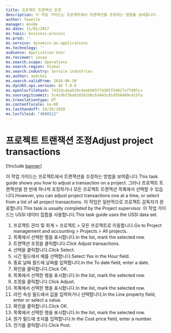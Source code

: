```yaml
---
title: 프로젝트 트랜잭션 조정
description: 이 작업 가이드는 프로젝트에서 트랜잭션을 조정하는 방법을 보여줍니다.
author: Yowelle
manager: AnnBe
ms.date: 11/01/2017
ms.topic: business-process
ms.prod: ''
ms.service: dynamics-ax-applications
ms.technology: ''
audience: Application User
ms.reviewer: josaw
ms.search.scope: Operations
ms.search.region: Global
ms.search.industry: Service industries
ms.author: andchoi
ms.search.validFrom: 2016-06-30
ms.dyn365.ops.version: AX 7.0.0
ms.openlocfilehash: 7432dcdaa520c4eebb657f436575d017a7fd07cc
ms.sourcegitcommit: 5c4c9bf3ba018562d6cb3443c01d550489c415fa
ms.translationtype: HT
ms.contentlocale: ko-KR
ms.lasthandoff: 10/16/2020
ms.locfileid: "4080112"
---
```

# <a name="adjust-project-transactions"></a><span data-ttu-id="5b2b3-103">프로젝트 트랜잭션 조정</span><span class="sxs-lookup"><span data-stu-id="5b2b3-103">Adjust project transactions</span></span>

[!include [banner](../../includes/banner.md)]

<span data-ttu-id="5b2b3-104">이 작업 가이드는 프로젝트에서 트랜잭션을 조정하는 방법을 보여줍니다.</span><span class="sxs-lookup"><span data-stu-id="5b2b3-104">This task guide shows you how to adjust a transaction on a project.</span></span> <span data-ttu-id="5b2b3-105">그러나 프로젝트 트랜잭션을 한 번에 하나씩 조정하거나 모든 프로젝트 트랜잭션 목록에서 선택할 수 있습니다.</span><span class="sxs-lookup"><span data-stu-id="5b2b3-105">However, you can adjust project transactions one at a time, or select from a list of all project transactions.</span></span> <span data-ttu-id="5b2b3-106">이 작업은 일반적으로 프로젝트 감독자가 완료합니다.</span><span class="sxs-lookup"><span data-stu-id="5b2b3-106">This task is usually completed by the Project supervisor.</span></span> <span data-ttu-id="5b2b3-107">이 작업 가이드는 USSI 데이터 집합을 사용합니다.</span><span class="sxs-lookup"><span data-stu-id="5b2b3-107">This task guide uses the USSI data set.</span></span>

1. <span data-ttu-id="5b2b3-108">프로젝트 관리 및 회계 > 프로젝트 > 모든 프로젝트로 이동합니다.</span><span class="sxs-lookup"><span data-stu-id="5b2b3-108">Go to Project management and accounting > Projects > All projects.</span></span> 
2. <span data-ttu-id="5b2b3-109">목록에서 선택한 행을 표시합니다.</span><span class="sxs-lookup"><span data-stu-id="5b2b3-109">In the list, mark the selected row.</span></span> 
3. <span data-ttu-id="5b2b3-110">트랜잭션 조정을 클릭합니다.</span><span class="sxs-lookup"><span data-stu-id="5b2b3-110">Click Adjust transactions.</span></span> 
4. <span data-ttu-id="5b2b3-111">선택을 클릭합니다.</span><span class="sxs-lookup"><span data-stu-id="5b2b3-111">Click Select.</span></span> 
5. <span data-ttu-id="5b2b3-112">시간 필드에서 예를 선택합니다.</span><span class="sxs-lookup"><span data-stu-id="5b2b3-112">Select Yes in the Hour field.</span></span> 
6. <span data-ttu-id="5b2b3-113">종료 날짜 필드에 날짜를 입력합니다.</span><span class="sxs-lookup"><span data-stu-id="5b2b3-113">In the To date field, enter a date.</span></span> 
7. <span data-ttu-id="5b2b3-114">확인을 클릭합니다.</span><span class="sxs-lookup"><span data-stu-id="5b2b3-114">Click OK.</span></span> 
8. <span data-ttu-id="5b2b3-115">목록에서 선택한 행을 표시합니다.</span><span class="sxs-lookup"><span data-stu-id="5b2b3-115">In the list, mark the selected row.</span></span> 
9. <span data-ttu-id="5b2b3-116">조정을 클릭합니다.</span><span class="sxs-lookup"><span data-stu-id="5b2b3-116">Click Adjust.</span></span> 
10. <span data-ttu-id="5b2b3-117">목록에서 선택한 행을 표시합니다.</span><span class="sxs-lookup"><span data-stu-id="5b2b3-117">In the list, mark the selected row.</span></span> 
11. <span data-ttu-id="5b2b3-118">라인 속성 필드에서 값을 입력하거나 선택합니다.</span><span class="sxs-lookup"><span data-stu-id="5b2b3-118">In the Line property field, enter or select a value.</span></span> 
12. <span data-ttu-id="5b2b3-119">확인을 클릭합니다.</span><span class="sxs-lookup"><span data-stu-id="5b2b3-119">Click OK.</span></span> 
13. <span data-ttu-id="5b2b3-120">목록에서 선택한 행을 표시합니다.</span><span class="sxs-lookup"><span data-stu-id="5b2b3-120">In the list, mark the selected row.</span></span> 
14. <span data-ttu-id="5b2b3-121">원가 필드에 숫자를 입력합니다.</span><span class="sxs-lookup"><span data-stu-id="5b2b3-121">In the Cost price field, enter a number.</span></span> 
15. <span data-ttu-id="5b2b3-122">전기를 클릭합니다.</span><span class="sxs-lookup"><span data-stu-id="5b2b3-122">Click Post.</span></span> 
